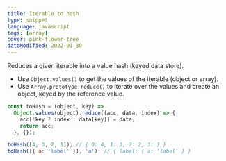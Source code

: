 ```yaml
---
title: Iterable to hash
type: snippet
language: javascript
tags: [array]
cover: pink-flower-tree
dateModified: 2022-01-30
---
```


Reduces a given iterable into a value hash (keyed data store).

- Use `Object.values()` to get the values of the iterable (object or array).
- Use `Array.prototype.reduce()` to iterate over the values and create an object, keyed by the reference value.

```js
const toHash = (object, key) =>
  Object.values(object).reduce((acc, data, index) => {
    acc[!key ? index : data[key]] = data;
    return acc;
  }, {});

toHash([4, 3, 2, 1]); // { 0: 4, 1: 3, 2: 2, 3: 1 }
toHash([{ a: 'label' }], 'a'); // { label: { a: 'label' } }
```
